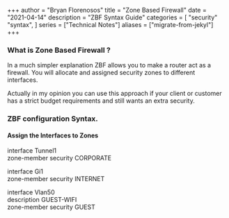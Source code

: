 +++
author = "Bryan Florenosos"
title = "Zone Based Firewall"
date = "2021-04-14"
description = "ZBF Syntax Guide"
categories = [
        "security"
    "syntax",
]
series = ["Technical Notes"]
aliases = ["migrate-from-jekyl"]
+++

### What is Zone Based Firewall ?

In a much simpler explanation ZBF  allows you to make a router act as a firewall. You will allocate and assigned security zones to different interfaces.

Actually in my opinion you can use this approach if your client or customer has a strict budget requirements and still wants an extra security.


### ZBF configuration Syntax.

#### Assign the Interfaces to Zones

interface Tunnel1  
zone-member security CORPORATE


interface Gi1  
zone-member security INTERNET
 
interface Vlan50  
description GUEST-WIFI  
zone-member security GUEST